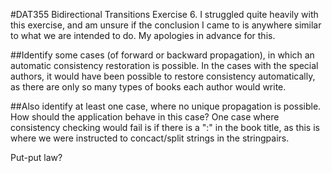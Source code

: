 #DAT355 Bidirectional Transitions Exercise 6.
I struggled quite heavily with this exercise, and am unsure if the conclusion I came to is anywhere similar to what we are intended to do. My apologies in advance for this.

##Identify some cases (of forward or backward propagation), in which an automatic consistency restoration is possible.
In the cases with the special authors, it would have been possible to restore consistency automatically, as there are only so many types of books each author would write.

##Also identify at least one case, where no unique propagation is possible. How should the application behave in this case?
One case where consistency checking would fail is if there is a ":" in the book title, as this is where we were instructed to concact/split strings in the stringpairs.

Put-put law?
